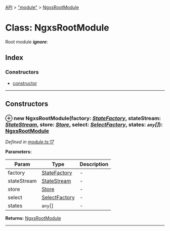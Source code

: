 [API](../README.md) > ["module"](../modules/_module_.md) > [NgxsRootModule](../classes/_module_.ngxsrootmodule.md)

# Class: NgxsRootModule

Root module
*__ignore__*: 

## Index

### Constructors

* [constructor](_module_.ngxsrootmodule.md#constructor)

---

## Constructors
<a id="constructor"></a>

### ⊕ **new NgxsRootModule**(factory: *[StateFactory](_state_factory_.statefactory.md)*, stateStream: *[StateStream](_state_stream_.statestream.md)*, store: *[Store](_store_.store.md)*, select: *[SelectFactory](_select_.selectfactory.md)*, states: *`any`[]*): [NgxsRootModule](_module_.ngxsrootmodule.md)

*Defined in [module.ts:17](https://github.com/amcdnl/ngxs/blob/bb9eb5a/packages/store/src/module.ts#L17)*

**Parameters:**

| Param | Type | Description |
| ------ | ------ | ------ |
| factory | [StateFactory](_state_factory_.statefactory.md)   |  - |
| stateStream | [StateStream](_state_stream_.statestream.md)   |  - |
| store | [Store](_store_.store.md)   |  - |
| select | [SelectFactory](_select_.selectfactory.md)   |  - |
| states | `any`[]   |  - |

**Returns:** [NgxsRootModule](_module_.ngxsrootmodule.md)

---


